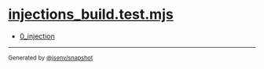# [injections_build.test.mjs](../injections_build.test.mjs)


- [0_injection](0_injection/0_injection.md)

---

<sub>
  Generated by <a href="https://github.com/jsenv/core/tree/main/packages/independent/snapshot">@jsenv/snapshot</a>
</sub>

